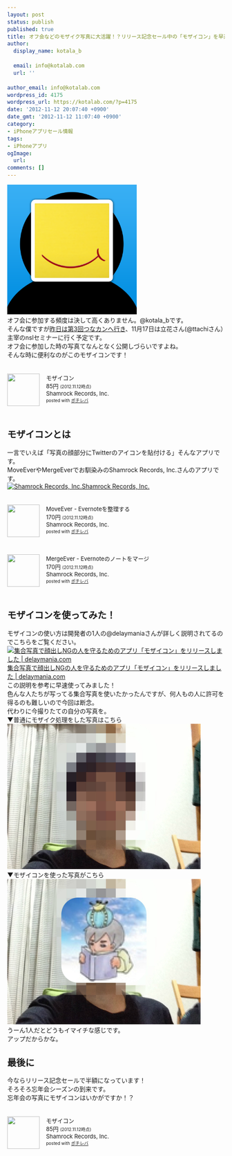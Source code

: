 ```yaml
---
layout: post
status: publish
published: true
title: オフ会などのモザイク写真に大活躍！？リリース記念セール中の「モザイコン」を早速ダウンロード！
author:
  display_name: kotala_b

  email: info@kotalab.com
  url: ''

author_email: info@kotalab.com
wordpress_id: 4175
wordpress_url: https://kotalab.com/?p=4175
date: '2012-11-12 20:07:40 +0900'
date_gmt: '2012-11-12 11:07:40 +0900'
category:
- iPhoneアプリセール情報
tags:
- iPhoneアプリ
ogImage:
  url:
comments: []
---
```

<p><a href="/wp-content/uploads/mozaicon_20121112.png" target="_blank"><img src="/wp-content/uploads/mozaicon_20121112.png" alt="" title="mozaicon_20121112" width="300" height="300" class="alignnone size-full wp-image-4181" /></a><br />
オフ会に参加する頻度は決して高くありません。@kotala_bです。<br />
そんな僕ですが<a href="/tunakan-3rd" title="第3回つながるカンファレンスに参加してきました。有意義な時間をありがとうございました！#tunakan" target="_blank">昨日は第3回つなカンへ行き</a>、11月17日は立花さん(@ttachiさん）主宰のnslセミナーに行く予定です。<br />
オフ会に参加した時の写真てなんとなく公開しづらいですよね。<br />
そんな時に便利なのがこの<span class="removed_link" title="click.linksynergy.com/fs-bin/click?id=d2yYUp776R4&amp;subid=&amp;offerid=94348.1&amp;type=3&amp;tmpid=3910&amp;RD_PARM1=https%253A%252F%252Fitunes.apple.com%252Fjp%252Fapp%252Fmozaikon%252Fid574192874%253Fmt%253D8%2526uo%253D4">モザイコン</span>です！</p>
<div class="pochireba" style="text-align:left;font-size:small;padding:20px 0;/zoom: 1;overflow: hidden;"><span class="removed_link" title="click.linksynergy.com/fs-bin/click?id=d2yYUp776R4&amp;subid=&amp;offerid=94348.1&amp;type=3&amp;tmpid=3910&amp;RD_PARM1=https%253A%252F%252Fitunes.apple.com%252Fjp%252Fapp%252Fmozaikon%252Fid574192874%253Fmt%253D8%2526uo%253D4"><img src="http://a455.phobos.apple.com/us/r1000/105/Purple/v4/4f/95/fa/4f95fad0-d0a7-797d-de0b-3c1da30462db/mzm.piltfnxw.png" width="75" height="75" style="float:left;margin:0 15px 0 0;" class="pochi_img" ></span>
<div class="pochi_info" style="text-align:left;/zoom: 1;overflow: hidden;">
<div class="pochi_name"><span class="removed_link" title="click.linksynergy.com/fs-bin/click?id=d2yYUp776R4&amp;subid=&amp;offerid=94348.1&amp;type=3&amp;tmpid=3910&amp;RD_PARM1=https%253A%252F%252Fitunes.apple.com%252Fjp%252Fapp%252Fmozaikon%252Fid574192874%253Fmt%253D8%2526uo%253D4">モザイコン</span></div>
<div class="pochi_price" style="display:inline;">85円</div>
<div class="pochi_time" style="font-size:x-small;display:inline;">(2012.11.12時点)</div>
<div class="pochi_seller"><span class="removed_link" title="click.linksynergy.com/fs-bin/click?id=d2yYUp776R4&amp;subid=&amp;offerid=94348.1&amp;type=3&amp;tmpid=3910&amp;RD_PARM1=https%253A%252F%252Fitunes.apple.com%252Fjp%252Fartist%252Fshamrock-records-inc.%252Fid443431466%253Fuo%253D4">Shamrock Records, Inc.</span></div>
<div class="pochi_post" style="font-size:x-small;">posted with <a href="https://pochireba.com">ポチレバ</a></div>
</div>
<div class="pochireba-footer" style="clear: left"></div>
</div>
<!--more-->
<h2>モザイコンとは</h2>
<p>一言でいえば「写真の顔部分にTwitterのアイコンを貼付ける」そんなアプリです。<br />
MoveEverやMergeEverでお馴染みのShamrock Records, Inc.さんのアプリです。<br />
<a href="http://shamrock-records.jp/index.html" target="_blank"><img  class="alignleft" src="https://capture.heartrails.com/150x130?http://shamrock-records.jp/index.html" alt="Shamrock Records, Inc." width="150" height="130" /></a><a href="http://shamrock-records.jp/index.html" target="_blank">Shamrock Records, Inc.</a><a href="https://b.hatena.ne.jp/entry/http://shamrock-records.jp/index.html" target="_blank"><img border="0" src="https://b.hatena.ne.jp/entry/image/http://shamrock-records.jp/index.html" alt="" /></a><br style="clear:both;" /></p>
<div class="pochireba" style="text-align:left;font-size:small;padding:20px 0;/zoom: 1;overflow: hidden;"><span class="removed_link" title="click.linksynergy.com/fs-bin/click?id=d2yYUp776R4&amp;subid=&amp;offerid=94348.1&amp;type=3&amp;tmpid=3910&amp;RD_PARM1=https%253A%252F%252Fitunes.apple.com%252Fjp%252Fapp%252Fmoveever-evernotewo-zheng%252Fid519536675%253Fmt%253D8%2526uo%253D4"><img src="http://a971.phobos.apple.com/us/r1000/084/Purple/v4/06/88/e1/0688e1c9-6223-c4cc-a162-045da7092346/mzm.tgskmsqt.png" width="75" height="75" style="float:left;margin:0 15px 0 0;" class="pochi_img" ></span>
<div class="pochi_info" style="text-align:left;/zoom: 1;overflow: hidden;">
<div class="pochi_name"><span class="removed_link" title="click.linksynergy.com/fs-bin/click?id=d2yYUp776R4&amp;subid=&amp;offerid=94348.1&amp;type=3&amp;tmpid=3910&amp;RD_PARM1=https%253A%252F%252Fitunes.apple.com%252Fjp%252Fapp%252Fmoveever-evernotewo-zheng%252Fid519536675%253Fmt%253D8%2526uo%253D4">MoveEver - Evernoteを整理する</span></div>
<div class="pochi_price" style="display:inline;">170円</div>
<div class="pochi_time" style="font-size:x-small;display:inline;">(2012.11.12時点)</div>
<div class="pochi_seller"><span class="removed_link" title="click.linksynergy.com/fs-bin/click?id=d2yYUp776R4&amp;subid=&amp;offerid=94348.1&amp;type=3&amp;tmpid=3910&amp;RD_PARM1=https%253A%252F%252Fitunes.apple.com%252Fjp%252Fartist%252Fshamrock-records-inc.%252Fid443431466%253Fuo%253D4">Shamrock Records, Inc.</span></div>
<div class="pochi_post" style="font-size:x-small;">posted with <a href="https://pochireba.com">ポチレバ</a></div>
</div>
<div class="pochireba-footer" style="clear: left"></div>
</div>
<div class="pochireba" style="text-align:left;font-size:small;padding:20px 0;/zoom: 1;overflow: hidden;"><span class="removed_link" title="click.linksynergy.com/fs-bin/click?id=d2yYUp776R4&amp;subid=&amp;offerid=94348.1&amp;type=3&amp;tmpid=3910&amp;RD_PARM1=https%253A%252F%252Fitunes.apple.com%252Fjp%252Fapp%252Fmergeever-evernotenonotowomaji%252Fid538412128%253Fmt%253D8%2526uo%253D4"><img src="http://a1666.phobos.apple.com/us/r1000/099/Purple/v4/9f/8d/f9/9f8df9f4-8ad6-9034-4a63-6998c3cdc437/mzm.kwpcekia.png" width="75" height="75" style="float:left;margin:0 15px 0 0;" class="pochi_img" ></span>
<div class="pochi_info" style="text-align:left;/zoom: 1;overflow: hidden;">
<div class="pochi_name"><span class="removed_link" title="click.linksynergy.com/fs-bin/click?id=d2yYUp776R4&amp;subid=&amp;offerid=94348.1&amp;type=3&amp;tmpid=3910&amp;RD_PARM1=https%253A%252F%252Fitunes.apple.com%252Fjp%252Fapp%252Fmergeever-evernotenonotowomaji%252Fid538412128%253Fmt%253D8%2526uo%253D4">MergeEver - Evernoteのノートをマージ</span></div>
<div class="pochi_price" style="display:inline;">170円</div>
<div class="pochi_time" style="font-size:x-small;display:inline;">(2012.11.12時点)</div>
<div class="pochi_seller"><span class="removed_link" title="click.linksynergy.com/fs-bin/click?id=d2yYUp776R4&amp;subid=&amp;offerid=94348.1&amp;type=3&amp;tmpid=3910&amp;RD_PARM1=https%253A%252F%252Fitunes.apple.com%252Fjp%252Fartist%252Fshamrock-records-inc.%252Fid443431466%253Fuo%253D4">Shamrock Records, Inc.</span></div>
<div class="pochi_post" style="font-size:x-small;">posted with <a href="https://pochireba.com">ポチレバ</a></div>
</div>
<div class="pochireba-footer" style="clear: left"></div>
</div>
<h2>モザイコンを使ってみた！</h2>
<p>モザイコンの使い方は開発者の1人の@delaymaniaさんが詳しく説明されてるのでこちらをご覧ください。<br />
<a href="http://delaymania.com/201211/app/mozicon_release/" target="_blank"><img  class="alignleft" src="https://capture.heartrails.com/150x130?http://delaymania.com/201211/app/mozicon_release/" alt="集合写真で顔出しNGの人を守るためのアプリ「モザイコン」をリリースしました | delaymania.com" width="150" height="130" /></a><a href="http://delaymania.com/201211/app/mozicon_release/" target="_blank">集合写真で顔出しNGの人を守るためのアプリ「モザイコン」をリリースしました | delaymania.com</a><a href="https://b.hatena.ne.jp/entry/http://delaymania.com/201211/app/mozicon_release/" target="_blank"><img border="0" src="https://b.hatena.ne.jp/entry/image/http://delaymania.com/201211/app/mozicon_release/" alt="" /></a><br style="clear:both;" />この説明を参考に早速使ってみました！<br />
色んな人たちが写ってる集合写真を使いたかったんですが、何人もの人に許可を得るのも難しいので今回は断念。<br />
代わりに今撮りたての自分の写真を。<br />
▼普通にモザイク処理をした写真はこちら<br />
<a href="/wp-content/uploads/mozaicon_20121112_011.jpg" target="_blank"><img src="/wp-content/uploads/mozaicon_20121112_011.jpg" alt="" title="mozaicon_20121112_01" width="448" height="336" class="alignnone size-full wp-image-4189" /></a><br />
▼モザイコンを使った写真がこちら<br />
<a href="/wp-content/uploads/mozaicon_20121112_021.jpg" target="_blank"><img src="/wp-content/uploads/mozaicon_20121112_021.jpg" alt="" title="mozaicon_20121112_02" width="448" height="336" class="alignnone size-full wp-image-4190" /></a><br />
うーん1人だとどうもイマイチな感じです。<br />
アップだからかな。</p>
<h2>最後に</h2>
<p>今ならリリース記念セールで半額になっています！<br />
そろそろ忘年会シーズンの到来です。<br />
忘年会の写真にモザイコンはいかがですか！？</p>
<div class="pochireba" style="text-align:left;font-size:small;padding:20px 0;/zoom: 1;overflow: hidden;"><span class="removed_link" title="click.linksynergy.com/fs-bin/click?id=d2yYUp776R4&amp;subid=&amp;offerid=94348.1&amp;type=3&amp;tmpid=3910&amp;RD_PARM1=https%253A%252F%252Fitunes.apple.com%252Fjp%252Fapp%252Fmozaikon%252Fid574192874%253Fmt%253D8%2526uo%253D4"><img src="http://a455.phobos.apple.com/us/r1000/105/Purple/v4/4f/95/fa/4f95fad0-d0a7-797d-de0b-3c1da30462db/mzm.piltfnxw.png" width="75" height="75" style="float:left;margin:0 15px 0 0;" class="pochi_img" ></span>
<div class="pochi_info" style="text-align:left;/zoom: 1;overflow: hidden;">
<div class="pochi_name"><span class="removed_link" title="click.linksynergy.com/fs-bin/click?id=d2yYUp776R4&amp;subid=&amp;offerid=94348.1&amp;type=3&amp;tmpid=3910&amp;RD_PARM1=https%253A%252F%252Fitunes.apple.com%252Fjp%252Fapp%252Fmozaikon%252Fid574192874%253Fmt%253D8%2526uo%253D4">モザイコン</span></div>
<div class="pochi_price" style="display:inline;">85円</div>
<div class="pochi_time" style="font-size:x-small;display:inline;">(2012.11.12時点)</div>
<div class="pochi_seller"><span class="removed_link" title="click.linksynergy.com/fs-bin/click?id=d2yYUp776R4&amp;subid=&amp;offerid=94348.1&amp;type=3&amp;tmpid=3910&amp;RD_PARM1=https%253A%252F%252Fitunes.apple.com%252Fjp%252Fartist%252Fshamrock-records-inc.%252Fid443431466%253Fuo%253D4">Shamrock Records, Inc.</span></div>
<div class="pochi_post" style="font-size:x-small;">posted with <a href="https://pochireba.com">ポチレバ</a></div>
</div>
<div class="pochireba-footer" style="clear: left"></div>
</div>

